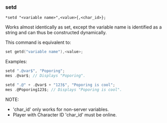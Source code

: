 ### setd
```
*setd "<variable name>",<value>{,<char_id>};
```

Works almost identically as set, except the variable name is identified as a string
and can thus be constructed dynamically.

This command is equivalent to:
```c
set getd("variable name"),<value>;
```

Examples:

```c
setd ".@var$", "Poporing";
mes .@var$; // Displays "Poporing".

setd ".@" + .@var$ + "123$", "Poporing is cool";
mes .@Poporing123$; // Displays "Poporing is cool".
```

NOTE:
* 'char_id' only works for non-server variables.
* Player with Character ID 'char_id' must be online.

